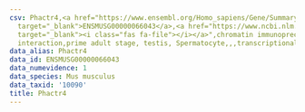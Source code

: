 ```yaml
---
csv: Phactr4,<a href="https://www.ensembl.org/Homo_sapiens/Gene/Summary?db=core;g=ENSMUSG00000066043"
  target="_blank">ENSMUSG00000066043</a>,<a href="https://www.ncbi.nlm.nih.gov/pubmed/25450459"
  target="_blank"><i class="fas fa-file"></i></a>",chromatin immunoprecipitation assay,direct
  interaction,prime adult stage, testis, Spermatocyte,,,transcriptional regulation,
data_alias: Phactr4
data_id: ENSMUSG00000066043
data_numevidence: 1
data_species: Mus musculus
data_taxid: '10090'
title: Phactr4
---
```

